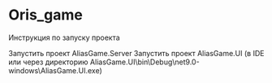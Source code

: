 # Oris_game
Инcтрукция по запуску проекта

Запустить проект AliasGame.Server
Запустить проект AliasGame.UI (в IDE или через директорию AliasGame.UI\bin\Debug\net9.0-windows\AliasGame.UI.exe)

